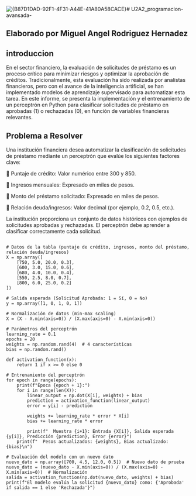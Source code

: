 ![{B87D1DAD-92F1-4F31-A44E-41A80A58CACE}](https://github.com/user-attachments/assets/901761de-5543-4ac2-ae1e-74082db5b727)# U2A2_programacion-avansada-
## Elaborado por Miguel Angel Rodriguez Hernadez
## introduccion 
En el sector financiero, la evaluación de solicitudes de préstamo es un proceso 
crítico para minimizar riesgos y optimizar la aprobación de créditos. 
Tradicionalmente, esta evaluación ha sido realizada por analistas financieros, pero 
con el avance de la inteligencia artificial, se han implementado modelos de 
aprendizaje supervisado para automatizar esta tarea. En este informe, se presenta 
la implementación y el entrenamiento de un perceptrón en Python para clasificar 
solicitudes de préstamo en aprobadas (1) o rechazadas (0), en función de variables 
financieras relevantes. 

## Problema a Resolver 
Una institución financiera desea automatizar la clasificación de solicitudes de 
préstamo mediante un perceptrón que evalúe los siguientes factores clave: 

 Puntaje de crédito: Valor numérico entre 300 y 850. 

 Ingresos mensuales: Expresado en miles de pesos. 

 Monto del préstamo solicitado: Expresado en miles de pesos. 

 Relación deuda/ingresos: Valor decimal (por ejemplo, 0.2, 0.5, etc.). 

La institución proporciona un conjunto de datos históricos con ejemplos de 
solicitudes aprobadas y rechazadas. El perceptrón debe aprender a clasificar 
correctamente cada solicitud.


``` import numpy as np

# Datos de la tabla (puntaje de crédito, ingresos, monto del préstamo, relación deuda/ingresos)
X = np.array([
    [750, 5.0, 20.0, 0.3],
    [600, 3.0, 15.0, 0.6],
    [680, 4.0, 10.0, 0.4],
    [550, 2.5, 8.0, 0.7],
    [800, 6.0, 25.0, 0.2]
])

# Salida esperada (Solicitud Aprobada: 1 = Sí, 0 = No)
y = np.array([1, 0, 1, 0, 1])

# Normalización de datos (min-max scaling)
X = (X - X.min(axis=0)) / (X.max(axis=0) - X.min(axis=0))

# Parámetros del perceptrón
learning_rate = 0.1
epochs = 20
weights = np.random.rand(4)  # 4 características
bias = np.random.rand()

def activation_function(x):
    return 1 if x >= 0 else 0

# Entrenamiento del perceptrón
for epoch in range(epochs):
    print(f"Época {epoch + 1}:")
    for i in range(len(X)):
        linear_output = np.dot(X[i], weights) + bias
        prediction = activation_function(linear_output)
        error = y[i] - prediction

        weights += learning_rate * error * X[i]
        bias += learning_rate * error

        print(f"  Muestra {i+1}: Entrada {X[i]}, Salida esperada {y[i]}, Predicción {prediction}, Error {error}")
    print(f"  Pesos actualizados: {weights}, Bias actualizado: {bias}\n")

# Evaluación del modelo con un nuevo dato
nuevo_dato = np.array([700, 4.5, 12.0, 0.5])  # Nuevo dato de prueba
nuevo_dato = (nuevo_dato - X.min(axis=0)) / (X.max(axis=0) - X.min(axis=0))  # Normalización
salida = activation_function(np.dot(nuevo_dato, weights) + bias)
print(f"El modelo evalúa la solicitud {nuevo_dato} como: {'Aprobada' if salida == 1 else 'Rechazada'}")
